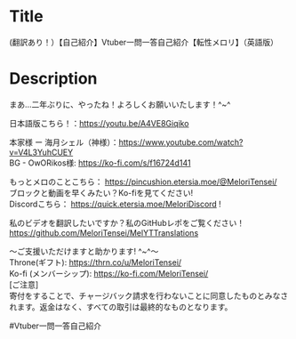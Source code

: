 # Title
(翻訳あり！）【自己紹介】Vtuber一問一答自己紹介【転性メロリ】（英語版）<br>

# Description
まあ…二年ぶりに、やったね！よろしくお願いいたします！^~^<br>

日本語版こちら！：https://youtu.be/A4VE8Giqiko<br>

本家様 ー 海月シェル（神様）：https://www.youtube.com/watch?v=V4L3YuhCUEY<br>
BG - OwORikos様: https://ko-fi.com/s/f16724d141<br>

もっとメロのことこちら： https://pincushion.etersia.moe/@MeloriTensei/<br>
ブロックと動画を早くみたい？Ko-fiを見てください!<br>
Discordこちら： https://quick.etersia.moe/MeloriDiscord !<br>

私のビデオを翻訳したいですか？私のGitHubレポをご覧ください！<br>
https://github.com/MeloriTensei/MelYTTranslations<br>

～ご支援いただけますと助かります! ^~^～<br>
Throne(ギフト): https://thrn.co/u/MeloriTensei/<br>
Ko-fi (メンバーシップ): https://ko-fi.com/MeloriTensei/<br>
[ご注意]<br>
寄付をすることで、チャージバック請求を行わないことに同意したものとみなされます。返金はなく、すべての取引は最終的なものとなります。<br>

#Vtuber一問一答自己紹介<br>